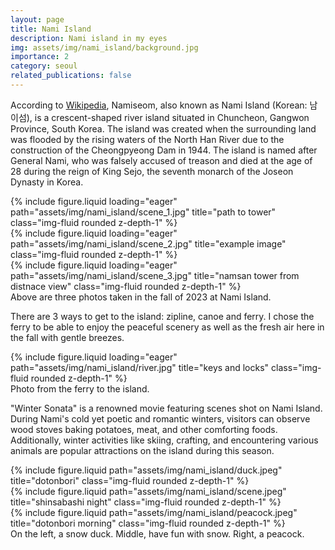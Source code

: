 ```yaml
---
layout: page
title: Nami Island
description: Nami island in my eyes
img: assets/img/nami_island/background.jpg
importance: 2
category: seoul
related_publications: false
---
```


According to [Wikipedia](https://en.wikipedia.org/wiki/Namiseom), Namiseom, also known as Nami Island (Korean: 남이섬), is a crescent-shaped river island situated in Chuncheon, Gangwon Province, South Korea. The island was created when the surrounding land was flooded by the rising waters of the North Han River due to the construction of the Cheongpyeong Dam in 1944. The island is named after General Nami, who was falsely accused of treason and died at the age of 28 during the reign of King Sejo, the seventh monarch of the Joseon Dynasty in Korea.

<div class="row">
    <div class="col-sm mt-3 mt-md-0">
        {% include figure.liquid loading="eager" path="assets/img/nami_island/scene_1.jpg" title="path to tower" class="img-fluid rounded z-depth-1" %}
    </div>
    <div class="col-sm mt-3 mt-md-0">
        {% include figure.liquid loading="eager" path="assets/img/nami_island/scene_2.jpg" title="example image" class="img-fluid rounded z-depth-1" %}
    </div>
    <div class="col-sm mt-3 mt-md-0">
        {% include figure.liquid loading="eager" path="assets/img/nami_island/scene_3.jpg" title="namsan tower from distnace view" class="img-fluid rounded z-depth-1" %}
    </div>
</div>
<div class="caption">
    Above are three photos taken in the fall of 2023 at Nami Island.
</div>

There are 3 ways to get to the island: zipline, canoe and ferry. I chose the ferry to be able to enjoy the peaceful scenery as well as the fresh air here in the fall with gentle breezes.

<div class="row">
    <div class="col-sm mt-3 mt-md-0">
        {% include figure.liquid loading="eager" path="assets/img/nami_island/river.jpg" title="keys and locks" class="img-fluid rounded z-depth-1" %}
    </div>
</div>
<div class="caption">
    Photo from the ferry to the island.
</div>

"Winter Sonata" is a renowned movie featuring scenes shot on Nami Island. During Nami's cold yet poetic and romantic winters, visitors can observe wood stoves baking potatoes, meat, and other comforting foods. Additionally, winter activities like skiing, crafting, and encountering various animals are popular attractions on the island during this season.

<div class="row justify-content-sm-center">
    <div class="col-sm-4 mt-3 mt-md-0">
        {% include figure.liquid path="assets/img/nami_island/duck.jpeg" title="dotonbori" class="img-fluid rounded z-depth-1" %}
    </div>
    <div class="col-sm-4 mt-3 mt-md-0">
        {% include figure.liquid path="assets/img/nami_island/scene.jpeg" title="shinsabashi night" class="img-fluid rounded z-depth-1" %}
    </div>
    <div class="col-sm-4 mt-3 mt-md-0">
        {% include figure.liquid path="assets/img/nami_island/peacock.jpeg" title="dotonbori morning" class="img-fluid rounded z-depth-1" %}
    </div>
</div>
<div class="caption">
    On the left, a snow duck. Middle, have fun with snow. Right, a peacock.
</div>


